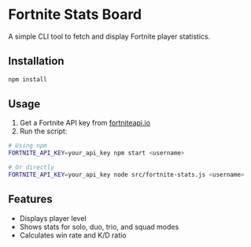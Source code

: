 # Fortnite Stats Board

A simple CLI tool to fetch and display Fortnite player statistics.

## Installation

```bash
npm install
```

## Usage

1. Get a Fortnite API key from [fortniteapi.io](https://fortniteapi.io/)
2. Run the script:

```bash
# Using npm
FORTNITE_API_KEY=your_api_key npm start <username>

# Or directly
FORTNITE_API_KEY=your_api_key node src/fortnite-stats.js <username>
```

## Features

- Displays player level
- Shows stats for solo, duo, trio, and squad modes
- Calculates win rate and K/D ratio